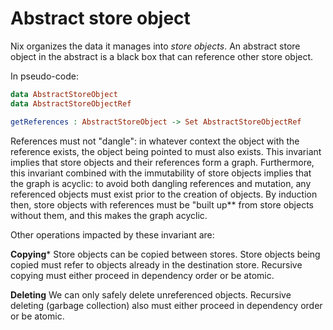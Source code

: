 # Abstract store object

Nix organizes the data it manages into *store objects*.
An abstract store object in the abstract is a black box that can reference other store object.

In pseudo-code:

```idris
data AbstractStoreObject
data AbstractStoreObjectRef

getReferences : AbstractStoreObject -> Set AbstractStoreObjectRef
```

References must not "dangle": in whatever context the object with the reference exists, the object being pointed to must also exists.
This invariant implies that store objects and their references form a graph.
Furthermore, this invariant combined with the immutability of store objects implies that the graph is acyclic:
to avoid both dangling references and mutation, any referenced objects must exist prior to the creation of objects.
By induction then, store objects with references must be "built up** from store objects without them, and this makes the graph acyclic.

Other operations impacted by these invariant are:

**Copying***
Store objects can be copied between stores.
Store objects being copied must refer to objects already in the destination store.
Recursive copying must either proceed in dependency order or be atomic.

**Deleting**
We can only safely delete unreferenced objects.
Recursive deleting (garbage collection) also must either proceed in dependency order or be atomic.
